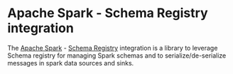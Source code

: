 # Apache Spark - Schema Registry integration

The [Apache Spark](https://spark.apache.org/) - [Schema Registry](https://github.com/hortonworks/registry) integration is a library to leverage Schema registry for managing Spark schemas and to serialize/de-serialize messages in spark data sources and sinks.
